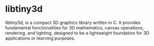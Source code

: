 # libtiny3d
libtiny3d, is a compact 3D graphics library written in C. It provides fundamental functionalities for 3D mathematics, canvas operations, rendering, and lighting, designed to be a lightweight foundation for 3D applications or learning purposes.
